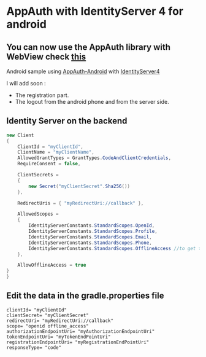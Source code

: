 # AppAuth with IdentityServer 4 for android

## You can now use the AppAuth library with **WebView** check [this](https://github.com/hadiidbouk/AppAuthWebView-Android) 
Android sample using [AppAuth-Android](https://github.com/openid/AppAuth-Android) with [IdentityServer4](https://github.com/IdentityServer/IdentityServer4)

I will add soon :
* The registration part.
* The logout from the android phone and from the server side.
## Identity Server on the backend 
```csharp
new Client
{
    ClientId = "myClientId",
    ClientName = "myClientName",
    AllowedGrantTypes = GrantTypes.CodeAndClientCredentials,
    RequireConsent = false,

    ClientSecrets =
    {
        new Secret("myClientSecret".Sha256())
    },

    RedirectUris = { "myRedirectUri://callback" },

    AllowedScopes =
    {
        IdentityServerConstants.StandardScopes.OpenId,
        IdentityServerConstants.StandardScopes.Profile,
        IdentityServerConstants.StandardScopes.Email,
        IdentityServerConstants.StandardScopes.Phone,
        IdentityServerConstants.StandardScopes.OfflineAccess //to get the refresh token
    },

    AllowOfflineAccess = true
}
}
```	
	
	
## Edit the data in the gradle.properties file

    clientId= "myClientId"
    clientSecret= "myClientSecret"
    redirectUri= "myRedirectUri://callback"
    scope= "openid offline_access"
    authorizationEndpointUri= "myAuthorizationEndpointUri"
    tokenEndpointUri= "myTokenEndPointUri"
    registrationEndpointUri= "myRegistrationEndPointUri"
    responseType= "code"
